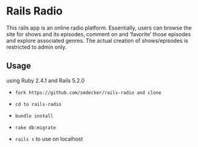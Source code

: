 # Rails Radio

This rails app is an online radio platform. Essentially, users can browse the site for shows and its episodes, comment on and ‘favorite’ those episodes and explore associated genres. The actual creation of shows/episodes is restricted to admin only.

## Usage
using Ruby 2.4.1 and Rails 5.2.0

* ```fork https://github.com/smdecker/rails-radio and clone```

* ```cd to rails-radio```

* ```bundle install```

* ```rake db:migrate```

* ```rails s``` to use on localhost
